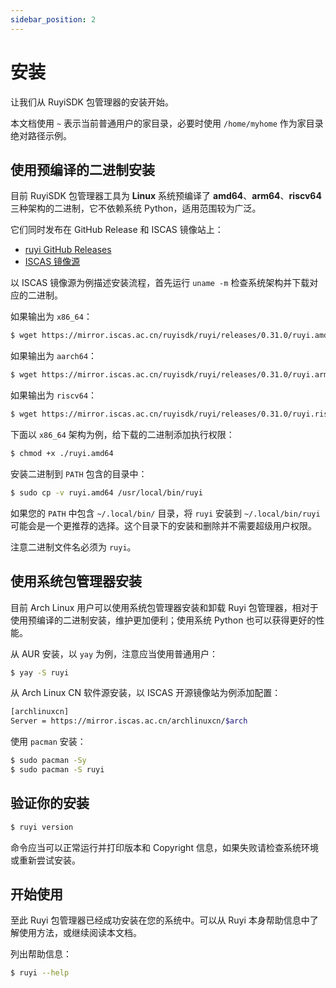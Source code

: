 ```yaml
---
sidebar_position: 2
---
```


# 安装

让我们从 RuyiSDK 包管理器的安装开始。

本文档使用 ``~`` 表示当前普通用户的家目录，必要时使用 ``/home/myhome`` 作为家目录绝对路径示例。

## 使用预编译的二进制安装

目前 RuyiSDK 包管理器工具为 **Linux** 系统预编译了  **amd64**、**arm64**、**riscv64** 三种架构的二进制，它不依赖系统 Python，适用范围较为广泛。

它们同时发布在 GitHub Release 和 ISCAS 镜像站上：

- [ruyi GitHub Releases](https://github.com/RuyiSDK/ruyi/releases/)
- [ISCAS 镜像源](https://mirror.iscas.ac.cn/ruyisdk/ruyi/releases/)

以 ISCAS 镜像源为例描述安装流程，首先运行 ``uname -m`` 检查系统架构并下载对应的二进制。

如果输出为 ``x86_64``：

```bash
$ wget https://mirror.iscas.ac.cn/ruyisdk/ruyi/releases/0.31.0/ruyi.amd64
```

如果输出为 ``aarch64``：

```bash
$ wget https://mirror.iscas.ac.cn/ruyisdk/ruyi/releases/0.31.0/ruyi.arm64
```

如果输出为 ``riscv64``：

```bash
$ wget https://mirror.iscas.ac.cn/ruyisdk/ruyi/releases/0.31.0/ruyi.riscv64
```

下面以 ``x86_64`` 架构为例，给下载的二进制添加执行权限：

```bash
$ chmod +x ./ruyi.amd64
```

安装二进制到 ``PATH`` 包含的目录中：

```bash
$ sudo cp -v ruyi.amd64 /usr/local/bin/ruyi
```

如果您的 ``PATH`` 中包含 ``~/.local/bin/`` 目录，将 ``ruyi`` 安装到 ``~/.local/bin/ruyi`` 可能会是一个更推荐的选择。这个目录下的安装和删除并不需要超级用户权限。

注意二进制文件名必须为 ``ruyi``。

## 使用系统包管理器安装

目前 Arch Linux 用户可以使用系统包管理器安装和卸载 Ruyi 包管理器，相对于使用预编译的二进制安装，维护更加便利；使用系统 Python 也可以获得更好的性能。

从 AUR 安装，以 ``yay`` 为例，注意应当使用普通用户：

```bash
$ yay -S ruyi
```

从 Arch Linux CN 软件源安装，以 ISCAS 开源镜像站为例添加配置：

```bash
[archlinuxcn]
Server = https://mirror.iscas.ac.cn/archlinuxcn/$arch
```

使用 ``pacman`` 安装：

```bash
$ sudo pacman -Sy
$ sudo pacman -S ruyi
```

## 验证你的安装

```bash
$ ruyi version
```

命令应当可以正常运行并打印版本和 Copyright 信息，如果失败请检查系统环境或重新尝试安装。

## 开始使用

至此 Ruyi 包管理器已经成功安装在您的系统中。可以从 Ruyi 本身帮助信息中了解使用方法，或继续阅读本文档。

列出帮助信息：

```bash
$ ruyi --help
```

